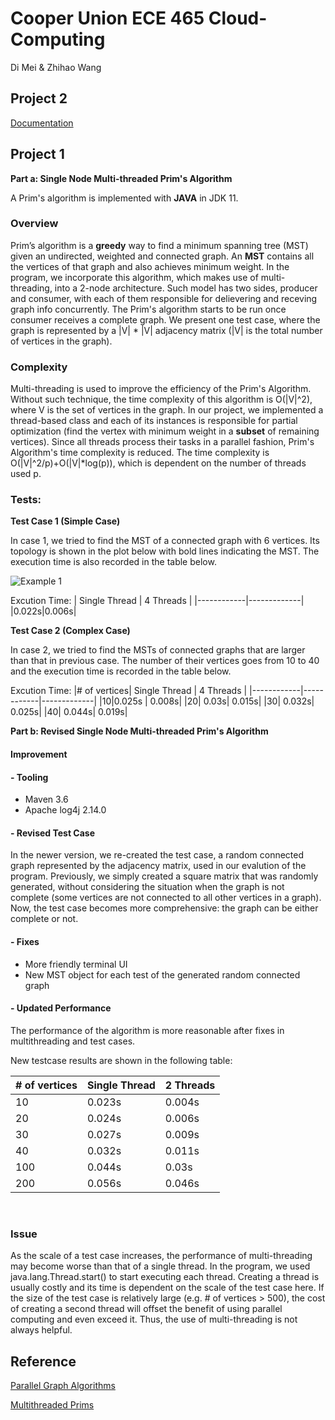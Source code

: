 # Cooper Union ECE 465 Cloud-Computing

Di Mei & Zhihao Wang

## **Project 2**
[Documentation](https://github.com/wzhlifelover/Cloud-Computing/blob/main/Project2.md)

## **Project 1**
**Part a: Single Node Multi-threaded Prim's Algorithm**

A Prim's algorithm is implemented with **JAVA** in JDK 11.

### Overview
Prim’s algorithm is a **greedy** way to find a minimum spanning tree (MST) given an undirected, weighted and connected graph.
An **MST** contains all the vertices of that graph and also achieves minimum weight. In the program, we incorporate this algorithm, which makes use of multi-threading, into a 2-node architecture. Such model has two sides, producer and consumer, with each of them responsible for delievering and receving graph info concurrently. The Prim's algorithm starts to be run once consumer receives a complete graph. We present one test case, where the graph is represented by a |V| * |V| adjacency matrix (|V| is the total number of vertices in the graph). 

### Complexity
Multi-threading is used to improve the efficiency of the Prim's Algorithm. Without such technique, the time complexity of this algorithm is O(|V|^2), where V is the set of vertices in the graph. In our project, we implemented a thread-based class and each of its instances is responsible for partial optimization (find the vertex with minimum weight in a **subset** of remaining vertices). Since all threads process their tasks in a parallel fashion, Prim's Algorithm's time complexity is reduced. The time complexity is O(|V|^2/p)+O(|V|*log(p)), which is dependent on the number of threads used p.


### Tests:
**Test Case 1 (Simple Case)**

In case 1, we tried to find the MST of a connected graph with 6 vertices. Its topology is shown in the plot below with bold lines indicating the MST. The execution time is also recorded in the table below. 

![Example 1](https://github.com/wzhlifelover/Cloud-Computing/blob/main/img/example1.png)

Excution Time:
| Single Thread     | 4 Threads      | 
|------------|-------------| 
|0.022s|0.006s| 

**Test Case 2 (Complex Case)**

In case 2, we tried to find the MSTs of connected graphs that are larger than that in previous case. The number of their vertices goes from 10 to 40 and the execution time is recorded in the table below.

Excution Time:
|# of vertices| Single Thread     | 4 Threads      | 
|------------|------------|-------------| 
|10|0.025s | 0.008s|
|20| 0.03s| 0.015s| 
|30| 0.032s| 0.025s| 
|40| 0.044s| 0.019s| 
</br>

**Part b: Revised Single Node Multi-threaded Prim's Algorithm**
</br>

#### **Improvement**

#### - Tooling
- Maven 3.6 
- Apache log4j 2.14.0

#### - Revised Test Case
In the newer version, we re-created the test case, a random connected graph represented by the adjacency matrix, used in our evalution of the program. Previously, we simply created a square matrix that was randomly generated, without considering the situation when the graph is not complete (some vertices are not connected to all other vertices in a graph). Now, the test case becomes more comprehensive: the graph can be either complete or not. 

#### - Fixes
- More friendly terminal UI
- New MST object for each test of the generated random connected graph

#### - Updated Performance
The performance of the algorithm is more reasonable after fixes in multithreading and test cases. 

New testcase results are shown in the following table:

|# of vertices| Single Thread     | 2 Threads      | 
|------------|------------|-------------| 
|10|0.023s | 0.004s|
|20| 0.024s| 0.006s| 
|30| 0.027s| 0.009s| 
|40| 0.032s| 0.011s| 
|100| 0.044s| 0.03s| 
|200| 0.056s| 0.046s| 

</br>

### **Issue**
As the scale of a test case increases, the performance of multi-threading may become worse than that of a single thread. In the program, we used java.lang.Thread.start() to start executing each thread. Creating a thread is usually costly and its time is dependent on the scale of the test case here. If the size of the test case is relatively large (e.g. # of vertices > 500), the cost of creating a second thread will offset the benefit of using parallel computing and even exceed it. Thus, the use of multi-threading is not always helpful.



## Reference
[Parallel Graph Algorithms](https://www8.cs.umu.se/kurser/5DV050/VT10/handouts/F10.pdf)

[Multithreaded Prims](https://github.com/anurag-23/Multithreaded-Prims)